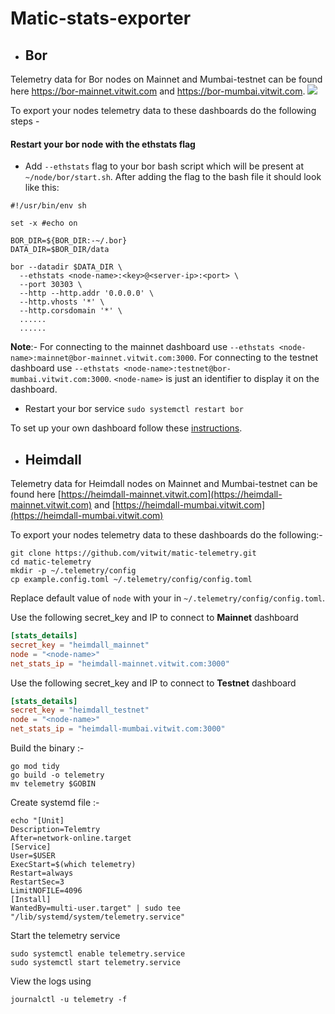 # Matic-stats-exporter

- ## Bor

Telemetry data for Bor nodes on Mainnet and Mumbai-testnet can be found here https://bor-mainnet.vitwit.com and https://bor-mumbai.vitwit.com.
![](https://github.com/vitwit/matic-telemetry/blob/main/docs/screen.png)

To export your nodes telemetry data to these dashboards do the following steps - 

#### Restart your bor node with the ethstats flag
  
- Add `--ethstats` flag to your bor bash script which will be present at `~/node/bor/start.sh`. After adding the flag to the bash file it should look like this:

```shell
#!/usr/bin/env sh

set -x #echo on

BOR_DIR=${BOR_DIR:-~/.bor}
DATA_DIR=$BOR_DIR/data

bor --datadir $DATA_DIR \
  --ethstats <node-name>:<key>@<server-ip>:<port> \
  --port 30303 \
  --http --http.addr '0.0.0.0' \
  --http.vhosts '*' \
  --http.corsdomain '*' \
  ......
  ......
```

**Note**:- For connecting to the mainnet dashboard use  `--ethstats <node-name>:mainnet@bor-mainnet.vitwit.com:3000`. For connecting to the testnet dashboard use `--ethstats <node-name>:testnet@bor-mumbai.vitwit.com:3000`. `<node-name>` is just an identifier to display it on the dashboard.
- Restart your bor service `sudo systemctl restart bor`

To set up your own dashboard follow these [instructions](./docs/bor-setup.md).

- ## Heimdall

Telemetry data for Heimdall nodes on Mainnet and Mumbai-testnet can be found
here [https://heimdall-mainnet.vitwit.com](https://heimdall-mainnet.vitwit.com)
and [https://heimdall-mumbai.vitwit.com](https://heimdall-mumbai.vitwit.com)

To export your nodes telemetry data to these dashboards do the following:-

```shell
git clone https://github.com/vitwit/matic-telemetry.git
cd matic-telemetry
mkdir -p ~/.telemetry/config
cp example.config.toml ~/.telemetry/config/config.toml
```

Replace default value of `node` with your <node-name> in `~/.telemetry/config/config.toml`.

Use the following secret_key and IP to connect to **Mainnet** dashboard

```toml
[stats_details]
secret_key = "heimdall_mainnet"  
node = "<node-name>" 
net_stats_ip = "heimdall-mainnet.vitwit.com:3000"
```

Use the following secret_key and IP to connect to **Testnet** dashboard

```toml
[stats_details]
secret_key = "heimdall_testnet"  
node = "<node-name>" 
net_stats_ip = "heimdall-mumbai.vitwit.com:3000"
```

Build the binary :-

```shell
go mod tidy
go build -o telemetry
mv telemetry $GOBIN
```

Create systemd file :-

```shell
echo "[Unit]
Description=Telemtry
After=network-online.target
[Service]
User=$USER
ExecStart=$(which telemetry)
Restart=always
RestartSec=3
LimitNOFILE=4096
[Install]
WantedBy=multi-user.target" | sudo tee "/lib/systemd/system/telemetry.service"
```

Start the telemetry service

```shell
sudo systemctl enable telemetry.service
sudo systemctl start telemetry.service
```

View the logs using 

`journalctl -u telemetry -f`
